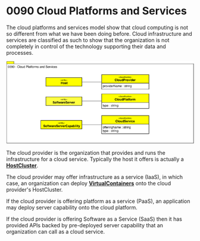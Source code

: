 <!-- SPDX-License-Identifier: CC-BY-4.0 -->
<!-- Copyright Contributors to the ODPi Egeria project. -->

# 0090 Cloud Platforms and Services

The cloud platforms and services model show that cloud computing
is not so different from what we have been doing before.
Cloud infrastructure and services are classified as such to show
that the organization is not completely in control of the technology
supporting their data and processes.

![UML](0090-Cloud-Platforms-and-Services.png)

The cloud provider is the organization that provides and runs the
infrastructure for a cloud service.
Typically the host it offers is actually a
**[HostCluster](0035-Complex-Hosts.md)**. 

The cloud provider may offer infrastructure as a service (IaaS),
in which case, an organization can deploy
**[VirtualContainers](0035-Complex-Hosts.md)**
onto the cloud provider's HostCluster.

If the cloud provider is offering platform as a service (PaaS),
an application may deploy server capability onto the cloud platform.

If the cloud provider is offering Software as a Service (SaaS) then
it has provided APIs backed by pre-deployed server capability
that an organization can call as a cloud service.